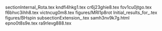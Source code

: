 sectionInternal_Rota.tex
kndfi4hkg1.tex
cr6j23ghie8.tex
fov1cu0jtgo.tex
f6bhvc3ihh8.tex
victncug0m8.tex
figures/MRI1p8rot
Initial_results_for_.tex
figures/BHspin
subsectionExtension_.tex
samh3nv9k7g.html
epno0t8s9e.tex
ra9rlevg888.tex